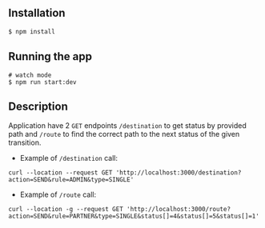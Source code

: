 ## Installation

```bash
$ npm install
```

## Running the app

```bas
# watch mode
$ npm run start:dev
```

## Description
Application have 2 `GET` endpoints `/destination` to get status by provided path and `/route` to find the correct path to the next
status of the given transition.

- Example of `/destination` call:
```
curl --location --request GET 'http://localhost:3000/destination?action=SEND&rule=ADMIN&type=SINGLE'
```

- Example of `/route` call:
```
curl --location -g --request GET 'http://localhost:3000/route?action=SEND&rule=PARTNER&type=SINGLE&status[]=4&status[]=5&status[]=1'
```


